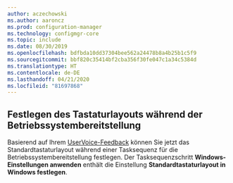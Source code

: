 ```yaml
---
author: aczechowski
ms.author: aaroncz
ms.prod: configuration-manager
ms.technology: configmgr-core
ms.topic: include
ms.date: 08/30/2019
ms.openlocfilehash: bdfbda10dd37304bee562a24478b8a4b25b1c5f9
ms.sourcegitcommit: bbf820c35414bf2cba356f30fe047c1a34c5384d
ms.translationtype: HT
ms.contentlocale: de-DE
ms.lasthandoff: 04/21/2020
ms.locfileid: "81697868"
---
```

## <a name="set-keyboard-layout-during-os-deployment"></a><a name="bkmk_osd"></a> Festlegen des Tastaturlayouts während der Betriebssystembereitstellung

<!--5138936-->

Basierend auf Ihrem [UserVoice-Feedback](https://configurationmanager.uservoice.com/forums/300492-ideas/suggestions/38355292-add-keyboard-layout-settings-in-the-apply-windows) können Sie jetzt das Standardtastaturlayout während einer Tasksequenz für die Betriebssystembereitstellung festlegen. Der Tasksequenzschritt **Windows-Einstellungen anwenden** enthält die Einstellung **Standardtastaturlayout in Windows festlegen**.
